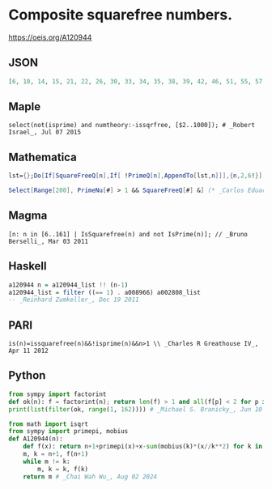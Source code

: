 # Composite squarefree numbers\.
https://oeis.org/A120944
## JSON
```JSON
[6, 10, 14, 15, 21, 22, 26, 30, 33, 34, 35, 38, 39, 42, 46, 51, 55, 57, 58, 62, 65, 66, 69, 70, 74, 77, 78, 82, 85, 86, 87, 91, 93, 94, 95, 102, 105, 106, 110, 111, 114, 115, 118, 119, 122, 123, 129, 130, 133, 134, 138, 141, 142, 143, 145, 146, 154, 155, 158, 159, 161]
```
## Maple
```Maple
select(not(isprime) and numtheory:-issqrfree, [$2..1000]); # _Robert Israel_, Jul 07 2015
```
## Mathematica
```Mathematica
lst={};Do[If[SquareFreeQ[n],If[ !PrimeQ[n],AppendTo[lst,n]]],{n,2,6!}];lst (* _Vladimir Joseph Stephan Orlovsky_, Jan 20 2009; updated by _Jean-François Alcover_, Jun 19 2013 *)
```
```Mathematica
Select[Range[200], PrimeNu[#] > 1 && SquareFreeQ[#] &] (* _Carlos Eduardo Olivieri_, Jul 07 2015 *)
```
## Magma
```Magma
[n: n in [6..161] | IsSquarefree(n) and not IsPrime(n)]; // _Bruno Berselli_, Mar 03 2011
```
## Haskell
```Haskell
a120944 n = a120944_list !! (n-1)
a120944_list = filter ((== 1) . a008966) a002808_list
-- _Reinhard Zumkeller_, Dec 19 2011
```
## PARI
```PARI
is(n)=issquarefree(n)&&!isprime(n)&&n>1 \\ _Charles R Greathouse IV_, Apr 11 2012
```
## Python
```Python
from sympy import factorint
def ok(n): f = factorint(n); return len(f) > 1 and all(f[p] < 2 for p in f)
print(list(filter(ok, range(1, 162)))) # _Michael S. Branicky_, Jun 10 2021
```
```Python
from math import isqrt
from sympy import primepi, mobius
def A120944(n):
    def f(x): return n+1+primepi(x)+x-sum(mobius(k)*(x//k**2) for k in range(1, isqrt(x)+1))
    m, k = n+1, f(n+1)
    while m != k:
        m, k = k, f(k)
    return m # _Chai Wah Wu_, Aug 02 2024
```
